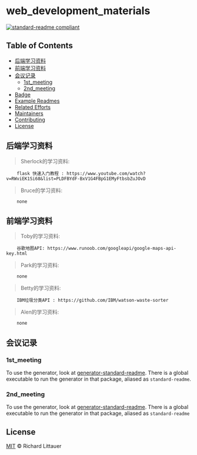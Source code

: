 # web_development_materials

[![standard-readme compliant](https://img.shields.io/badge/readme%20style-standard-brightgreen.svg?style=flat-square)](https://github.com/RichardLitt/standard-readme)


## Table of Contents

- [后端学习资料](#后端学习资料)
- [前端学习资料](#前端学习资料)
- [会议记录](#会议记录)
	- [1st_meeting](#1st_meeting)
	- [2nd_meeting](#2nd_meeting)
- [Badge](#badge)
- [Example Readmes](#example-readmes)
- [Related Efforts](#related-efforts)
- [Maintainers](#maintainers)
- [Contributing](#contributing)
- [License](#license)

## 后端学习资料
>Sherlock的学习资料:

		flask 快速入门教程 : https://www.youtube.com/watch?v=RWviEK1Si68&list=PLDFBYdF-BxV1G4FBpG1EMyFtbsbZuJOvD

>Bruce的学习资料:

		none


## 前端学习资料

>Toby的学习资料:

		谷歌地图API: https://www.runoob.com/googleapi/google-maps-api-key.html

>Park的学习资料:
		
		none

>Betty的学习资料:
		
		IBM垃圾分类API : https://github.com/IBM/watson-waste-sorter

>Alen的学习资料:
		
		none


## 会议记录



### 1st_meeting

To use the generator, look at [generator-standard-readme](https://github.com/RichardLitt/generator-standard-readme). There is a global executable to run the generator in that package, aliased as `standard-readme`.

### 2nd_meeting

To use the generator, look at [generator-standard-readme](https://github.com/RichardLitt/generator-standard-readme). There is a global executable to run the generator in that package, aliased as `standard-readme`





## License

[MIT](LICENSE) © Richard Littauer
